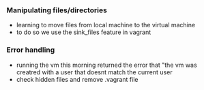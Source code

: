 ### Manipulating files/directories
- learning to move files from local machine to the virtual machine 
- to do so we use the sink_files feature in vagrant

### Error handling 
- running the vm this morning returned the error that "the vm was creatred with a user that doesnt match the current user 
- check hidden files and remove .vagrant file 

